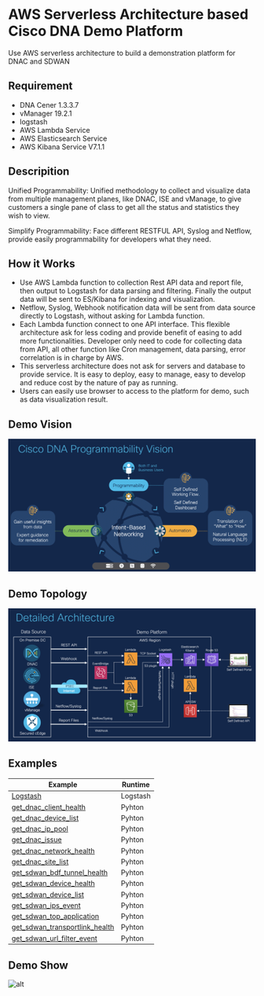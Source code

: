 AWS Serverless Architecture based Cisco DNA Demo Platform
====

Use AWS serverless architecture to build a demonstration platform for DNAC and SDWAN

Requirement 
-----
* DNA Cener 1.3.3.7
* vManager  19.2.1
* logstash
* AWS Lambda Service
* AWS Elasticsearch Service
* AWS Kibana Service V7.1.1


Descripition 
-----
Unified Programmability: Unified methodology to collect and visualize data from multiple management planes, like DNAC, ISE and vManage, to give customers a single pane of class to get all the status and statistics they wish to view.

Simplify Programmability: Face different RESTFUL API, Syslog and Netflow, provide easily programmability for developers what they need.


How it Works
-----
* Use AWS Lambda function to collection Rest API data and report file, then output to Logstash for data parsing and filtering. Finally the output data will be sent to ES/Kibana for indexing and visualization.
* Netflow, Syslog, Webhook notification data will be sent from data source directly to Logstash, without asking for Lambda function.
* Each Lambda function connect to one API interface. This flexible architecture ask for less coding and provide benefit of easing to add more functionalities. Developer only need to code for collecting data from API, all other function like Cron management, data parsing, error correlation is in charge by AWS.
* This serverless architecture does not ask for servers and database to provide service. It is easy to deploy, easy to manage, easy to develop and reduce cost by the nature of pay as running.
* Users can easily use browser to access to the platform for demo, such as data visualization result.

Demo Vision 
-----


![alt](https://github.com/GC-Younger-Team/AWS-Serverless-Architecture-based-Cisco-DNA-Demo-Platform/blob/main/Demo_Vison.png)


Demo Topology 
-----

![alt](https://github.com/GC-Younger-Team/AWS-Serverless-Architecture-based-Cisco-DNA-Demo-Platform/blob/main/Demo_Topo.png)

Examples
-----
|  Example   | Runtime  |
|  ----  | ----  |
| [Logstash](https://github.com/GC-Younger-Team/AWS-Serverless-Architecture-based-Cisco-DNA-Demo-Platform/tree/main/Logstash%20conf)  | Logstash |
| [get_dnac_client_health](https://github.com/GC-Younger-Team/AWS-Serverless-Architecture-based-Cisco-DNA-Demo-Platform/blob/main/get_dnac_client_health.py)  | Pyhton |
| [get_dnac_device_list](https://github.com/GC-Younger-Team/AWS-Serverless-Architecture-based-Cisco-DNA-Demo-Platform/blob/main/get_dnac_device_list.py)  | Pyhton |
| [get_dnac_ip_pool](https://github.com/GC-Younger-Team/AWS-Serverless-Architecture-based-Cisco-DNA-Demo-Platform/blob/main/get_dnac_ip_pool.py)  | Pyhton |
| [get_dnac_issue](https://github.com/GC-Younger-Team/AWS-Serverless-Architecture-based-Cisco-DNA-Demo-Platform/blob/main/get_dnac_issue.py)  | Pyhton |
| [get_dnac_network_health](https://github.com/GC-Younger-Team/AWS-Serverless-Architecture-based-Cisco-DNA-Demo-Platform/blob/main/get_dnac_network_health.py)  | Pyhton |
| [get_dnac_site_list](https://github.com/GC-Younger-Team/AWS-Serverless-Architecture-based-Cisco-DNA-Demo-Platform/blob/main/get_dnac_site_list.py)  | Pyhton |
| [get_sdwan_bdf_tunnel_health](https://github.com/GC-Younger-Team/AWS-Serverless-Architecture-based-Cisco-DNA-Demo-Platform/blob/main/get_sdwan_bdf_tunnel_health.py)  | Pyhton |
| [get_sdwan_device_health](https://github.com/GC-Younger-Team/AWS-Serverless-Architecture-based-Cisco-DNA-Demo-Platform/blob/main/get_sdwan_device_health.py)  | Pyhton |
| [get_sdwan_device_list](https://github.com/GC-Younger-Team/AWS-Serverless-Architecture-based-Cisco-DNA-Demo-Platform/blob/main/get_sdwan_device_list.py) |Pyhton |
| [get_sdwan_ips_event](https://github.com/GC-Younger-Team/AWS-Serverless-Architecture-based-Cisco-DNA-Demo-Platform/blob/main/get_sdwan_ips_event.py) |Pyhton |
| [get_sdwan_top_application](https://github.com/GC-Younger-Team/AWS-Serverless-Architecture-based-Cisco-DNA-Demo-Platform/blob/main/get_sdwan_top_application.py) |Pyhton |
| [get_sdwan_transportlink_health](https://github.com/GC-Younger-Team/AWS-Serverless-Architecture-based-Cisco-DNA-Demo-Platform/blob/main/get_sdwan_transportlink_health.py) |Pyhton |
| [get_sdwan_url_filter_event](https://github.com/GC-Younger-Team/AWS-Serverless-Architecture-based-Cisco-DNA-Demo-Platform/blob/main/get_sdwan_url_filter_event.py) |Pyhton |









Demo Show
-----
![alt](https://github.com/GC-Younger-Team/AWS-Serverless-Architecture-based-Cisco-DNA-Demo-Platform/blob/main/DNA_Demo_Visibility.png)
